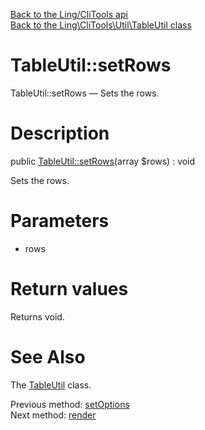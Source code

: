 [Back to the Ling/CliTools api](https://github.com/lingtalfi/CliTools/blob/master/doc/api/Ling/CliTools.md)<br>
[Back to the Ling\CliTools\Util\TableUtil class](https://github.com/lingtalfi/CliTools/blob/master/doc/api/Ling/CliTools/Util/TableUtil.md)


TableUtil::setRows
================



TableUtil::setRows — Sets the rows.




Description
================


public [TableUtil::setRows](https://github.com/lingtalfi/CliTools/blob/master/doc/api/Ling/CliTools/Util/TableUtil/setRows.md)(array $rows) : void




Sets the rows.




Parameters
================


- rows

    


Return values
================

Returns void.








See Also
================

The [TableUtil](https://github.com/lingtalfi/CliTools/blob/master/doc/api/Ling/CliTools/Util/TableUtil.md) class.

Previous method: [setOptions](https://github.com/lingtalfi/CliTools/blob/master/doc/api/Ling/CliTools/Util/TableUtil/setOptions.md)<br>Next method: [render](https://github.com/lingtalfi/CliTools/blob/master/doc/api/Ling/CliTools/Util/TableUtil/render.md)<br>

